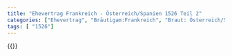```yaml
---
title: "Ehevertrag Frankreich - Österreich/Spanien 1526 Teil 2"
categories: ["Ehevertrag", "Bräutigam:Frankreich", "Braut: Österreich/Spanien", "Eheschließung vollzogen?:Nein", "verschiedenkonfessionelle Ehe?:Nein", "Dynastie Bräutigam:Valois", "Akteur Bräutigam:Valois", "Akteur Braut:Habsburg (Spanien)", "Textbezug?:ja", "Ständisch?:ja", "Ratifikation?:ja", "Sonstiges?:ja", "Bräutigam:Frankreich", "Braut: Österreich/Spanien"]
tags: [ "1526"]
---
```

<!--more-->
{{<v111>}}